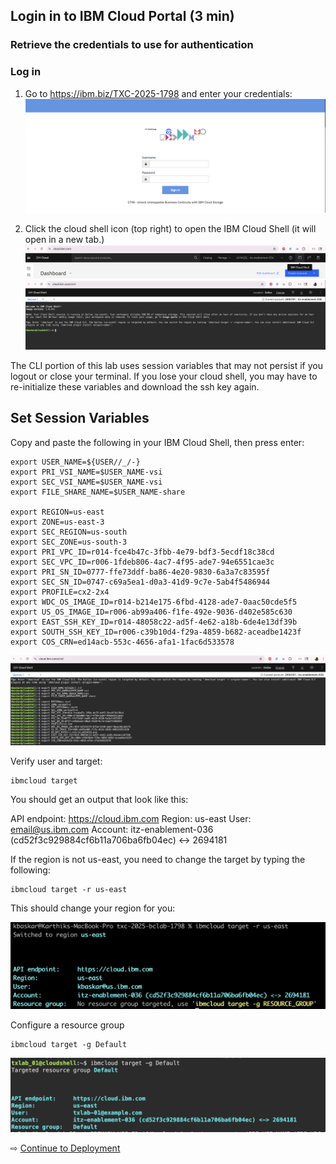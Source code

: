 ## Login in to IBM Cloud Portal (3 min)

### Retrieve the credentials to use for authentication

### Log in

1. Go to https://ibm.biz/TXC-2025-1798 and enter your credentials:
![Login](./assets/images/10-login.png)



2. Click the cloud shell icon (top right) to open the IBM Cloud Shell (it will open in a new tab.)
![Cloud Shell](./assets/images/cloud-shell-prompt.png)
![image](./assets/images/cloud-shell-login.png)


The CLI portion of this lab uses session variables that may not persist if you logout or close your terminal.  If you lose your cloud shell, you may have to re-initialize these variables and download the ssh key again. 


## Set Session Variables
Copy and paste the following in your IBM Cloud Shell, then press enter:


~~~
export USER_NAME=${USER//_/-}
export PRI_VSI_NAME=$USER_NAME-vsi
export SEC_VSI_NAME=$USER_NAME-vsi
export FILE_SHARE_NAME=$USER_NAME-share

export REGION=us-east
export ZONE=us-east-3
export SEC_REGION=us-south
export SEC_ZONE=us-south-3
export PRI_VPC_ID=r014-fce4b47c-3fbb-4e79-bdf3-5ecdf18c38cd
export SEC_VPC_ID=r006-1fdeb806-4ac7-4f95-ade7-94e6551cae3c
export PRI_SN_ID=0777-ffe73ddf-ba86-4e20-9830-6a3a7c83595f
export SEC_SN_ID=0747-c69a5ea1-d0a3-41d9-9c7e-5ab4f5486944
export PROFILE=cx2-2x4
export WDC_OS_IMAGE_ID=r014-b214e175-6fbd-4128-ade7-0aac50cde5f5
export US_OS_IMAGE_ID=r006-ab99a406-f1fe-492e-9036-d402e585c630
export EAST_SSH_KEY_ID=r014-48058c22-ad5f-4e62-a18b-6de4e13df39b
export SOUTH_SSH_KEY_ID=r006-c39b10d4-f29a-4859-b682-aceadbe1423f
export COS_CRN=ed14acb-553c-4656-afa1-1fac6d533578
~~~
![Export Variables](./assets/images/export-variables.png)


Verify user and target:

~~~
ibmcloud target
~~~

You should get an output that look like this:


API endpoint:     https://cloud.ibm.com
Region:           us-east
User:             email@us.ibm.com
Account:          itz-enablement-036 (cd52f3c929884cf6b11a706ba6fb04ec) <-> 2694181

If the region is not us-east, you need to change the target by typing the following:

~~~
ibmcloud target -r us-east
~~~

This should change your region for you:

![Region](./assets/images/1798-region.png)

Configure a resource group

~~~
ibmcloud target -g Default
~~~

![Resource Group](./assets/images/resource_group.png)


⇨ [Continue to Deployment](20-lets-deploy.md)
 

